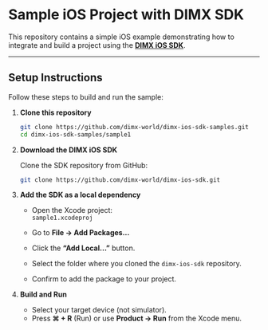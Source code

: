 # Sample iOS Project with DIMX SDK

This repository contains a simple iOS example demonstrating how to integrate and build a project using the **[DIMX iOS SDK](https://github.com/dimx-world/dimx-ios-sdk.git)**.

---

##  Setup Instructions

Follow these steps to build and run the sample:

1. **Clone this repository**

   ```bash
   git clone https://github.com/dimx-world/dimx-ios-sdk-samples.git
   cd dimx-ios-sdk-samples/sample1
   ```

2. **Download the DIMX iOS SDK**

   Clone the SDK repository from GitHub:

   ```bash
   git clone https://github.com/dimx-world/dimx-ios-sdk.git
   ```

3. **Add the SDK as a local dependency**

   - Open the Xcode project:  
     `sample1.xcodeproj`

   - Go to **File → Add Packages...**

   - Click the **“Add Local...”** button.

   - Select the folder where you cloned the `dimx-ios-sdk` repository.

   - Confirm to add the package to your project.

4. **Build and Run**

   - Select your target device (not simulator).
   - Press **⌘ + R** (Run) or use **Product → Run** from the Xcode menu.


